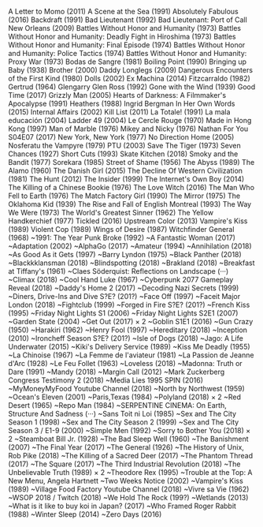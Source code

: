 A Letter to Momo (2011)
A Scene at the Sea (1991)
Absolutely Fabulous (2016)
Backdraft (1991)
Bad Lieutenant (1992)
Bad Lieutenant: Port of Call New Orleans (2009)
Battles Without Honor and Humanity (1973)
Battles Without Honor and Humanity: Deadly Fight in Hiroshima (1973)
Battles Without Honor and Humanity: Final Episode (1974)
Battles Without Honor and Humanity: Police Tactics (1974)
Battles Without Honor and Humanity: Proxy War (1973)
Bodas de Sangre (1981)
Boiling Point (1990)
Bringing up Baby (1938)
Brother (2000)
Daddy Longlegs (2009)
Dangerous Encounters of the First Kind (1980)
Dolls (2002)
Ex Machina (2014)
Fitzcarraldo (1982)
Gertrud (1964)
Glengarry Glen Ross (1992)
Gone with the Wind (1939)
Good Time (2017)
Grizzly Man (2005)
Hearts of Darkness: A Filmmaker's Apocalypse (1991)
Heathers (1988)
Ingrid Bergman In Her Own Words (2015)
Internal Affairs (2002)
Kill List (2011)
La Totale! (1991)
La mala educación (2004)
Ladder 49 (2004)
Le Cercle Rouge (1970)
Made in Hong Kong (1997)
Man of Marble (1976)
Mikey and Nicky (1976)
Nathan For You S04E07 (2017)
New York, New York (1977)
No Direction Home (2005)
Nosferatu the Vampyre (1979)
PTU (2003)
Save The Tiger (1973)
Seven Chances (1927)
Short Cuts (1993)
Skate Kitchen (2018)
Smoky and the Bandit (1977)
Sorekara (1985)
Street of Shame (1956)
The Abyss (1989)
The Alamo (1960)
The Danish Girl (2015)
The Decline Of Western Civilization (1981)
The Hunt (2012)
The Insider (1999)
The Internet's Own Boy (2014)
The Killing of a Chinese Bookie (1976)
The Love Witch (2016)
The Man Who Fell to Earth (1976)
The Match Factory Girl (1990)
The Mirror (1975)
The Oklahoma Kid (1939)
The Rise and Fall of English Montreal (1993)
The Way We Were (1973)
The World's Greatest Sinner (1962)
The Yellow Handkerchief (1977)
Tickled (2016)
Upstream Color (2013)
Vampire's Kiss (1989)
Violent Cop (1989)
Wings of Desire (1987)
Witchfinder General (1968)
~1991: The Year Punk Broke (1992)
~A Fantastic Woman (2017)
~Adaptation (2002)
~AlphaGo (2017)
~Amateur (1994)
~Annihilation (2018)
~As Good As it Gets (1997)
~Barry Lyndon (1975)
~Black Panther (2018)
~Blackkklansman (2018)
~Blindspotting (2018)
~Brakland (2018)
~Breakfast at Tiffany's (1961)
~Claes Söderquist: Reflections on Landscape (···)
~Climax (2018)
~Cool Hand Luke (1967)
~Cyberpunk 2077 Gameplay Reveal (2018)
~Daddy's Home 2 (2017)
~Decoding Nazi Secrets (1999)
~Diners, Drive-Ins and Dive S?E? (201?)
~Face Off (1997)
~Faceit Major London (2018)
~Fightclub (1999)
~Forged in Fire S?E? (201?)
~French Kiss (1995)
~Friday Night Lights S1 (2006)
~Friday Night Lights S2E1 (2007)
~Garden State (2004)
~Get Out (2017) × 2
~Goblin S1E1 (2016)
~Gun Crazy (1950)
~Harakiri (1962)
~Henry Fool (1997)
~Hereditary (2018)
~Inception (2010)
~Ironcheff Season S?E? (201?)
~Isle of Dogs (2018)
~Jago: A Life Underwater (2015)
~Kiki's Delivery Service (1989)
~Kiss Me Deadly (1955)
~La Chinoise (1967)
~La Femme de l'aviateur (1981)
~La Passion de Jeanne d'Arc (1928)
~Le Feu Follet (1963)
~Loveless (2018)
~Madonna: Truth or Dare (1991)
~Mandy (2018)
~Margin Call (2012)
~Mark Zuckerberg Congress Testimony 2 (2018)
~Media Lies 1995 SPIN (2016)
~MyMoneyMyFood Youtube Channel (2018)
~North by Northwest (1959)
~Ocean's Eleven (2001)
~Paris,Texas (1984)
~Polyland (2018) × 2
~Red Desert (1965)
~Repo Man (1984)
~SERPENTINE CINEMA: On Earth, Structure And Sadness (···)
~Sans Toit ni Loi (1985)
~Sex and The City Season 1 (1998)
~Sex and The City Season 2 (1999)
~Sex and The City Season 3 / E1-9 (2000)
~Simple Men (1992)
~Sorry to Bother You (2018) × 2
~Steamboat Bill Jr. (1928)
~The Bad Sleep Well (1960)
~The Banishment (2007)
~The Final Year (2017)
~The General (1926)
~The History of Unix, Rob Pike (2018)
~The Killing of a Sacred Deer (2017)
~The Phantom Thread (2017)
~The Square (2017)
~The Third Industrial Revolution (2018)
~The Unbelievable Truth (1989) × 2
~Theodore Rex (1995)
~Trouble at the Top: A New Menu, Angela Hartnett
~Two Weeks Notice (2002)
~Vampire's Kiss (1989)
~Village Food Factory Youtube Channel (2018)
~Vivre sa Vie (1962)
~WSOP 2018 / Twitch (2018)
~We Hold The Rock (199?)
~Wetlands (2013)
~What is it like to buy koi in Japan? (2017)
~Who Framed Roger Rabbit (1988)
~Winter Sleep (2014)
~Zero Days (2016)
